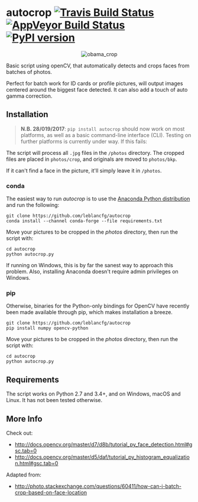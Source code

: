 # autocrop [![Travis Build Status](https://img.shields.io/travis/leblancfg/autocrop.svg?label=%22Linux%20/%20macOS%22)](https://travis-ci.org/leblancfg/autocrop) [![AppVeyor Build Status](https://img.shields.io/appveyor/ci/leblancfg/autocrop.svg?label=%22Windows%22)](https://ci.appveyor.com/project/leblancfg/autocrop/branch/master) [![PyPI version](https://badge.fury.io/py/autocrop.svg)](https://badge.fury.io/py/autocrop) 

<p align="center"><img title="obama_crop" src="https://cloud.githubusercontent.com/assets/15659410/10975709/3e38de48-83b6-11e5-8885-d95da758ca17.png"></p>

Basic script using openCV, that automatically detects and crops faces from batches of photos.

Perfect for batch work for ID cards or profile pictures, will output images centered around the biggest face detected. It can also add a touch of auto gamma correction.

## Installation
>**N.B. 28/019/2017**: `pip install autocrop` should now work on most platforms, as well as a basic command-line interface (CLI). Testing on further platforms is currently under way. If this fails:

The script will process all `.jpg` files in the `/photos` directory. The cropped files are placed in `photos/crop`, and originals are moved to `photos/bkp`.

If it can't find a face in the picture, it'll simply leave it in `/photos`.

### conda
The easiest way to run *autocrop* is to use the [Anaconda Python distribution](https://www.anaconda.com/download/) and run the following:

    git clone https://github.com/leblancfg/autocrop
    conda install --channel conda-forge --file requirements.txt
    
Move your pictures to be cropped in the *photos* directory, then run the script with:

    cd autocrop
    python autocrop.py
    
If running on Windows, this is by far the sanest way to approach this problem. Also, installing Anaconda doesn't require admin privileges on Windows.

### pip
Otherwise, binaries for the Python-only bindings for OpenCV have recently been made available through pip, which makes installation a breeze.

    git clone https://github.com/leblancfg/autocrop
    pip install numpy opencv-python
    
Move your pictures to be cropped in the *photos* directory, then run the script with:

    cd autocrop
    python autocrop.py

## Requirements
The script works on Python 2.7 and 3.4+, and on Windows, macOS and Linux. It has not been tested otherwise.

## More Info
Check out:
* http://docs.opencv.org/master/d7/d8b/tutorial_py_face_detection.html#gsc.tab=0
* http://docs.opencv.org/master/d5/daf/tutorial_py_histogram_equalization.html#gsc.tab=0

Adapted from:
* http://photo.stackexchange.com/questions/60411/how-can-i-batch-crop-based-on-face-location
